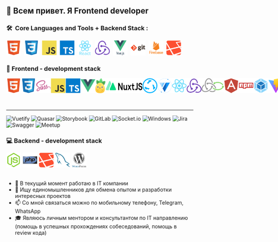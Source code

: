 ## 👋 Всем привет. Я Frontend developer

### 🛠 &nbsp;Core Languages and Tools + Backend Stack :
<div>
<img src="https://github.com/devicons/devicon/blob/master/icons/html5/html5-original.svg" title="html5" alt="html5" width="40" height="40"/>&nbsp;
<img src="https://github.com/devicons/devicon/blob/master/icons/css3/css3-original.svg" title="css3" alt="css3" width="40" height="40"/>&nbsp;
<img src="https://github.com/devicons/devicon/blob/master/icons/javascript/javascript-original.svg" title="javascript" alt="javascript" width="40" height="40"/>&nbsp;
<img src="https://github.com/devicons/devicon/blob/master/icons/typescript/typescript-original.svg" title="typescript" alt="typescript" width="40" height="40"/>&nbsp;
<img src="https://github.com/devicons/devicon/blob/master/icons/react/react-original-wordmark.svg" title="react" alt="react" width="40" height="40"/>&nbsp;
<img src="https://github.com/devicons/devicon/blob/master/icons/redux/redux-original.svg" title="redux" alt="redux" width="40" height="40"/>&nbsp;
<img src="https://github.com/devicons/devicon/blob/master/icons/vuejs/vuejs-original-wordmark.svg" title="vue" alt="vue" width="40" height="40"/>&nbsp;
<img src="https://github.com/devicons/devicon/blob/master/icons/git/git-original-wordmark.svg" title="git" alt="git" width="40" height="40"/>&nbsp;
<img src="https://github.com/devicons/devicon/blob/master/icons/firebase/firebase-plain-wordmark.svg" title="firebase" alt="firebase" width="40" height="40"/>&nbsp;
<img src="https://github.com/devicons/devicon/blob/master/icons/laravel/laravel-plain.svg" title="laravel" alt="laravel" width="40" height="40"/>&nbsp;
</div>


### 👀 Frontend - development stack
<div style="display:flex;">
    <img width="40px" height="40px" src="images/html5.svg"/>
    <img width="40px" height="40px" src="images/css3.svg"/>
    <img width="40px" height="40px" src="images/sass.svg"/>
    <img width="40px" height="40px" src="images/js.svg"/>
    <img width="40px" height="40px" src="images/ts.svg"/>
    <br/>
    <img width="40px" height="40px" src="images/vue.png"/>
    <img width="40px" height="40px" src="images/pinia.svg"/>
    <img width="100px" height="40px" src="images/nuxt.svg"/>
    <img width="100px" height="40px" src="images/quasar.svg"/>
<img width="100px" height="40px" src="images/vuetify.svg"/>
 <br/>
   <img width="40px" height="40px" src="images/react.svg"/>
<img width="40px" height="40px" src="images/redux.svg"/>
   <img width="60px" height="100%" src="images/redux-saga.png"/>
   <br/>
   <img width="40px" height="40px" src="images/angular.svg"/>
   <br/>
    <img width="40px" height="40px" src="images/npm.svg"/>
   <img width="40px" height="40px" src="images/webpack.svg"/>
   <img width="40px" height="40px" src="images/vite.svg"/>
  <img width="40px" height="40px" src="images/docker.svg"/>
        <img width="40px" height="40px" src="images/jenkins.png"/>
   <br/>
 <img width="40px" height="40px" src="images/vitetest.svg"/>
 <img width="40px" height="40px" src="images/jest.png"/>   
   <br/>
    <img width="40px" height="40px" src="images/figma.svg"/>
    <img width="100px" height="40px" src="images/firebase.svg"/>
    <img width="40px" height="40px" src="images/pwa.svg"/>
    <img width="40px" height="40px" src="images/github.svg"/>
    <img width="150px" src="images/cicd.png"/>
    <img width="40px" height="40px" src="images/jetbrains.svg"/>
</div>

---

![Vuetify](https://img.shields.io/badge/Vuetify-1867C0?style=for-the-badge&logo=vuetify&logoColor=AEDDFF)
![Quasar](https://img.shields.io/badge/Quasar-16B7FB?style=for-the-badge&logo=quasar&logoColor=black)
![Storybook](https://img.shields.io/badge/-Storybook-FF4785?style=for-the-badge&logo=storybook&logoColor=white)
![GitLab](https://img.shields.io/badge/gitlab-%23181717.svg?style=for-the-badge&logo=gitlab&logoColor=white)
![Socket.io](https://img.shields.io/badge/Socket.io-black?style=for-the-badge&logo=socket.io&badgeColor=010101)
![Windows](https://img.shields.io/badge/Windows-0078D6?style=for-the-badge&logo=windows&logoColor=white)
![Jira](https://img.shields.io/badge/jira-%230A0FFF.svg?style=for-the-badge&logo=jira&logoColor=white)
![Swagger](https://img.shields.io/badge/-Swagger-%23Clojure?style=for-the-badge&logo=swagger&logoColor=white)
![Meetup](https://img.shields.io/badge/Meetup-f64363?style=for-the-badge&logo=meetup&logoColor=white)

### 💻 Backend - development stack
<div style="sidplay:flex">
    <img width="40px" height="40px" src="images/node-js.svg"/>
    <img width="40px" height="40px" src="images/php.svg"/>
    <img width="40px" height="40px" src="images/laravel.svg"/>
    <img width="40px" height="40px" src="images/mysql.svg"/>
    <img width="40px" height="40px" src="images/wordpress.svg"/>
</div>
 
 <br/>

- 🌱 В текущий момент работаю в IT компании
- 💞️ Ищу единомышленников для обмена опытом и разработки интересных проектов
- 📫 Со мной связаться можно по мобильному телефону, Telegram, WhatsApp
- 🎓 Являюсь личным ментором и консультантом по IT направлению (помощь в успешных прохождениях собеседований, помощь в review кода)
